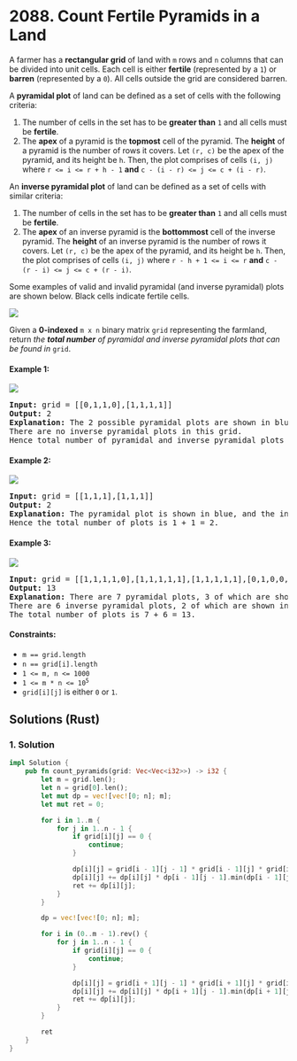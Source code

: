 # 2088. Count Fertile Pyramids in a Land
A farmer has a **rectangular grid** of land with `m` rows and `n` columns that can be divided into unit cells. Each cell is either **fertile** (represented by a `1`) or **barren** (represented by a `0`). All cells outside the grid are considered barren.

A **pyramidal plot** of land can be defined as a set of cells with the following criteria:

1. The number of cells in the set has to be **greater than** `1` and all cells must be **fertile**.
2. The **apex** of a pyramid is the **topmost** cell of the pyramid. The **height** of a pyramid is the number of rows it covers. Let `(r, c)` be the apex of the pyramid, and its height be `h`. Then, the plot comprises of cells `(i, j)` where `r <= i <= r + h - 1` **and** `c - (i - r) <= j <= c + (i - r)`.

An **inverse pyramidal plot** of land can be defined as a set of cells with similar criteria:

1. The number of cells in the set has to be **greater than** `1` and all cells must be **fertile**.
2. The **apex** of an inverse pyramid is the **bottommost** cell of the inverse pyramid. The **height** of an inverse pyramid is the number of rows it covers. Let `(r, c)` be the apex of the pyramid, and its height be `h`. Then, the plot comprises of cells `(i, j)` where `r - h + 1 <= i <= r` **and** `c - (r - i) <= j <= c + (r - i)`.

Some examples of valid and invalid pyramidal (and inverse pyramidal) plots are shown below. Black cells indicate fertile cells.

![](https://assets.leetcode.com/uploads/2021/11/08/image.png)

Given a **0-indexed** `m x n` binary matrix `grid` representing the farmland, return *the **total number** of pyramidal and inverse pyramidal plots that can be found in* `grid`.

#### Example 1:
![](https://assets.leetcode.com/uploads/2021/12/22/1.JPG)
<pre>
<strong>Input:</strong> grid = [[0,1,1,0],[1,1,1,1]]
<strong>Output:</strong> 2
<strong>Explanation:</strong> The 2 possible pyramidal plots are shown in blue and red respectively.
There are no inverse pyramidal plots in this grid.
Hence total number of pyramidal and inverse pyramidal plots is 2 + 0 = 2.
</pre>

#### Example 2:
![](https://assets.leetcode.com/uploads/2021/12/22/2.JPG)
<pre>
<strong>Input:</strong> grid = [[1,1,1],[1,1,1]]
<strong>Output:</strong> 2
<strong>Explanation:</strong> The pyramidal plot is shown in blue, and the inverse pyramidal plot is shown in red.
Hence the total number of plots is 1 + 1 = 2.
</pre>

#### Example 3:
![](https://assets.leetcode.com/uploads/2021/12/22/3.JPG)
<pre>
<strong>Input:</strong> grid = [[1,1,1,1,0],[1,1,1,1,1],[1,1,1,1,1],[0,1,0,0,1]]
<strong>Output:</strong> 13
<strong>Explanation:</strong> There are 7 pyramidal plots, 3 of which are shown in the 2nd and 3rd figures.
There are 6 inverse pyramidal plots, 2 of which are shown in the last figure.
The total number of plots is 7 + 6 = 13.
</pre>

#### Constraints:
* `m == grid.length`
* `n == grid[i].length`
* `1 <= m, n <= 1000`
* <code>1 <= m * n <= 10<sup>5</sup></code>
* `grid[i][j]` is either `0` or `1`.

## Solutions (Rust)

### 1. Solution
```Rust
impl Solution {
    pub fn count_pyramids(grid: Vec<Vec<i32>>) -> i32 {
        let m = grid.len();
        let n = grid[0].len();
        let mut dp = vec![vec![0; n]; m];
        let mut ret = 0;

        for i in 1..m {
            for j in 1..n - 1 {
                if grid[i][j] == 0 {
                    continue;
                }

                dp[i][j] = grid[i - 1][j - 1] * grid[i - 1][j] * grid[i - 1][j + 1];
                dp[i][j] += dp[i][j] * dp[i - 1][j - 1].min(dp[i - 1][j]).min(dp[i - 1][j + 1]);
                ret += dp[i][j];
            }
        }

        dp = vec![vec![0; n]; m];

        for i in (0..m - 1).rev() {
            for j in 1..n - 1 {
                if grid[i][j] == 0 {
                    continue;
                }

                dp[i][j] = grid[i + 1][j - 1] * grid[i + 1][j] * grid[i + 1][j + 1];
                dp[i][j] += dp[i][j] * dp[i + 1][j - 1].min(dp[i + 1][j]).min(dp[i + 1][j + 1]);
                ret += dp[i][j];
            }
        }

        ret
    }
}
```
